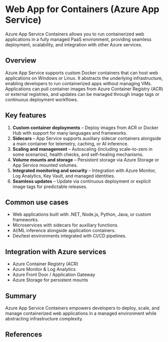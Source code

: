 # Web App for Containers (Azure App Service)

Azure App Service Containers allows you to run containerized web applications in a fully managed PaaS environment, providing seamless deployment, scalability, and integration with other Azure services.

## Overview

Azure App Service supports custom Docker containers that can host web applications on Windows or Linux. It abstracts the underlying infrastructure, enabling developers to run containerized apps without managing VMs. Applications can pull container images from Azure Container Registry (ACR) or external registries, and updates can be managed through image tags or continuous deployment workflows.

## Key features

1. **Custom container deployments** – Deploy images from ACR or Docker Hub with support for many languages and frameworks.
2. **Sidecars** – App Service supports auxiliary sidecar containers alongside a main container for telemetry, caching, or AI inference.
3. **Scaling and management** – Autoscaling (including scale-to-zero in some scenarios), health checks, and self-healing mechanisms.
4. **Volume mounts and storage** – Persistent storage via Azure Storage or App Service mounted volumes.
5. **Integrated monitoring and security** – Integration with Azure Monitor, Log Analytics, Key Vault, and managed identities.
6. **Seamless updates** – Update via continuous deployment or explicit image tags for predictable releases.

## Common use cases

- Web applications built with .NET, Node.js, Python, Java, or custom frameworks.
- Microservices with sidecars for auxiliary functions.
- AI/ML inference alongside application containers.
- Dev/test environments integrated with CI/CD pipelines.

## Integration with Azure services

- Azure Container Registry (ACR)
- Azure Monitor & Log Analytics
- Azure Front Door / Application Gateway
- Azure Storage for persistent mounts

## Summary

Azure App Service Containers empowers developers to deploy, scale, and manage containerized web applications in a managed environment while abstracting infrastructure complexity.

## References

[2]: https://learn.microsoft.com/en-us/azure/app-service/quickstart-custom-container
[3]: https://learn.microsoft.com/en-us/azure/app-service/overview-sidecar
[4]: https://learn.microsoft.com/en-us/azure/well-architected/service-guides/azure-container-apps
[5]: https://stackoverflow.com/questions/65716530/azure-app-service-using-containers-when-is-the-container-updated
[7]: https://hals.app/blog/azure-app-service-container-volume-mounts/